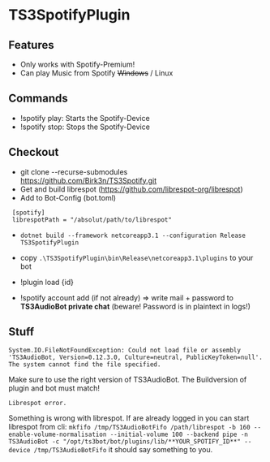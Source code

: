 # TS3SpotifyPlugin

## Features
* Only works with Spotify-Premium!
* Can play Music from Spotify ~~Windows~~ / Linux

## Commands ##
* !spotify play: Starts the Spotify-Device
* !spotify stop: Stops the Spotify-Device


## Checkout
* git clone --recurse-submodules https://github.com/Birk3n/TS3Spotify.git
* Get and build librespot (https://github.com/librespot-org/librespot)
* Add to Bot-Config (bot.toml)
```
 [spotify]
 librespotPath = "/absolut/path/to/librespot"
```
* `dotnet build --framework netcoreapp3.1 --configuration Release TS3SpotifyPlugin`
* copy `.\TS3SpotifyPlugin\bin\Release\netcoreapp3.1\plugins` to your bot
* !plugin load {id}

* !spotify account add (if not already) => write mail + password to **TS3AudioBot private chat** (beware! Password is in plaintext in logs!)

## Stuff
```
System.IO.FileNotFoundException: Could not load file or assembly 'TS3AudioBot, Version=0.12.3.0, Culture=neutral, PublicKeyToken=null'. The system cannot find the file specified.
```
Make sure to use the right version of TS3AudioBot. The Buildversion of plugin and bot must match!

```
Librespot error.
```
Something is wrong with librespot. If are already logged in you can start librespot from cli:
`mkfifo /tmp/TS3AudioBotFifo
/path/librespot -b 160 --enable-volume-normalisation --initial-volume 100 --backend pipe -n TS3AudioBot -c "/opt/ts3bot/bot/plugins/lib/**YOUR_SPOTIFY_ID**" --device /tmp/TS3AudioBotFifo`
it should say something to you.